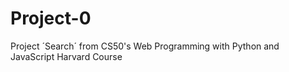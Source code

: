 # Project-0
Project ´Search´ from CS50's Web Programming with Python and JavaScript Harvard Course 
